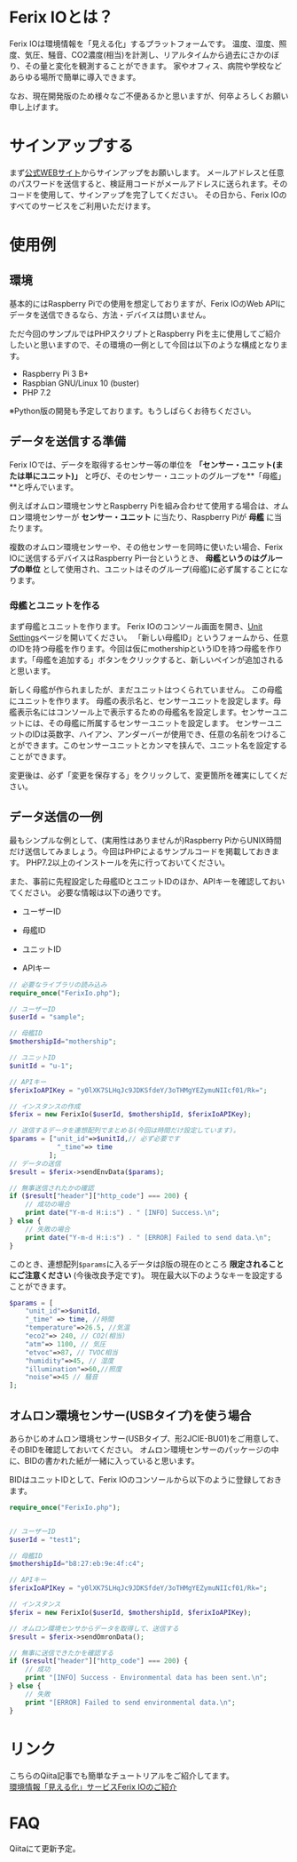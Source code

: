 # Ferix IOとは？

Ferix IOは環境情報を「見える化」するプラットフォームです。
温度、湿度、照度、気圧、騒音、CO2濃度(相当)を計測し、リアルタイムから過去にさかのぼり、その量と変化を観測することができます。
家やオフィス、病院や学校などあらゆる場所で簡単に導入できます。

なお、現在開発版のため様々なご不便あるかと思いますが、何卒よろしくお願い申し上げます。

# サインアップする

まず[公式WEBサイト]( https://www.ferix.io/ )からサインアップをお願いします。
メールアドレスと任意のパスワードを送信すると、検証用コードがメールアドレスに送られます。そのコードを使用して、サインアップを完了してください。
その日から、Ferix IOのすべてのサービスをご利用いただけます。

# 使用例

## 環境

基本的にはRaspberry Piでの使用を想定しておりますが、Ferix IOのWeb APIにデータを送信できるなら、方法・デバイスは問いません。

ただ今回のサンプルではPHPスクリプトとRaspberry Piを主に使用してご紹介したいと思いますので、その環境の一例として今回は以下のような構成となります。

- Raspberry Pi 3 B+
- Raspbian GNU/Linux 10 (buster)
- PHP 7.2

※Python版の開発も予定しております。もうしばらくお待ちください。

## データを送信する準備

Ferix IOでは、データを取得するセンサー等の単位を **「センサー・ユニット(または単にユニット)」** と呼び、そのセンサー・ユニットのグループを**「母艦」**と呼んでいます。

例えばオムロン環境センサとRaspberry Piを組み合わせて使用する場合は、オムロン環境センサーが **センサー・ユニット** に当たり、Raspberry Piが **母艦** に当たります。

複数のオムロン環境センサーや、その他センサーを同時に使いたい場合、Ferix IOに送信するデバイスはRaspberry Pi一台というとき、 **母艦というのはグループの単位** として使用され、ユニットはそのグループ(母艦)に必ず属することになります。


### 母艦とユニットを作る

まず母艦とユニットを作ります。
Ferix IOのコンソール画面を開き、[Unit Settings](https://app.ferix.io/setting_units)ページを開いてください。
「新しい母艦ID」というフォームから、任意のIDを持つ母艦を作ります。今回は仮にmothershipというIDを持つ母艦を作ります。「母艦を追加する」ボタンをクリックすると、新しいペインが追加されると思います。

新しく母艦が作られましたが、まだユニットはつくられていません。
この母艦にユニットを作ります。
母艦の表示名と、センサーユニットを設定します。母艦表示名にはコンソール上で表示するための母艦名を設定します。センサーユニットには、その母艦に所属するセンサーユニットを設定します。
センサーユニットのIDは英数字、ハイアン、アンダーバーが使用でき、任意の名前をつけることができます。このセンサーユニットとカンマを挟んで、ユニット名を設定することができます。

変更後は、必ず「変更を保存する」をクリックして、変更箇所を確実にしてください。

## データ送信の一例

最もシンプルな例として、(実用性はありませんが)Raspberry PiからUNIX時間だけ送信してみましょう。今回はPHPによるサンプルコードを掲載しておきます。
PHP7.2以上のインストールを先に行っておいてください。

また、事前に先程設定した母艦IDとユニットIDのほか、APIキーを確認しておいてください。
必要な情報は以下の通りです。

- ユーザーID

- 母艦ID

- ユニットID

- APIキー

  

```php
// 必要なライブラリの読み込み
require_once("FerixIo.php");

// ユーザーID
$userId = "sample";

// 母艦ID
$mothershipId="mothership";

// ユニットID
$unitId = "u-1";

// APIキー
$ferixIoAPIKey = "y0lXK7SLHqJc9JDKSfdeY/3oTHMgYEZymuNIIcf01/Rk=";

// インスタンスの作成
$ferix = new FerixIo($userId, $mothershipId, $ferixIoAPIKey);

// 送信するデータを連想配列でまとめる(今回は時間だけ設定しています)。
$params = ["unit_id"=>$unitId,// 必ず必要です
			"_time"=> time
          ];
// データの送信
$result = $ferix->sendEnvData($params);

// 無事送信されたかの確認
if ($result["header"]["http_code"] === 200) {
    // 成功の場合
    print date("Y-m-d H:i:s") . " [INFO] Success.\n";
} else {
    // 失敗の場合
    print date("Y-m-d H:i:s") . " [ERROR] Failed to send data.\n";
}
```

このとき、連想配列`$params`に入るデータはβ版の現在のところ **限定されることにご注意ください** (今後改良予定です)。
現在最大以下のようなキーを設定することができます。

```php
$params = [
    "unit_id"=>$unitId,
    "_time" => time, //時間
    "temperature"=>26.5, //気温
    "eco2"=> 240, // CO2(相当)
    "atm"=> 1100, // 気圧
    "etvoc"=>87, // TVOC相当
    "humidity"=>45, // 湿度
    "illumination"=>60,//照度
    "noise"=>45 // 騒音
];

```

## オムロン環境センサー(USBタイプ)を使う場合

あらかじめオムロン環境センサー(USBタイプ、形2JCIE-BU01)をご用意して、そのBIDを確認しておいてください。
オムロン環境センサーのパッケージの中に、BIDの書かれた紙が一緒に入っていると思います。

BIDはユニットIDとして、Ferix IOのコンソールから以下のように登録しておきます。

```php
require_once("FerixIo.php");


// ユーザーID
$userId = "test1";

// 母艦ID
$mothershipId="b8:27:eb:9e:4f:c4";

// APIキー
$ferixIoAPIKey = "y0lXK7SLHqJc9JDKSfdeY/3oTHMgYEZymuNIIcf01/Rk=";

// インスタンス
$ferix = new FerixIo($userId, $mothershipId, $ferixIoAPIKey);

// オムロン環境センサからデータを取得して、送信する
$result = $ferix->sendOmronData();

// 無事に送信できたかを確認する
if ($result["header"]["http_code"] === 200) {
    // 成功
    print "[INFO] Success - Environmental data has been sent.\n";
} else {
    // 失敗
    print "[ERROR] Failed to send environmental data.\n";
}

```

# リンク
こちらのQiita記事でも簡単なチュートリアルをご紹介してます。  
[環境情報「見える化」サービスFerix IOのご紹介](https://qiita.com/IMdev/items/695bffcd346eed5a74d2)


# FAQ
Qiitaにて更新予定。

